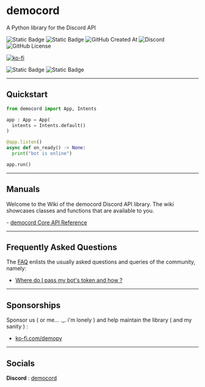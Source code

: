 # democord
A Python library for the Discord API


![Static Badge](https://img.shields.io/badge/demo.py-4584b6)
![Static Badge](https://img.shields.io/badge/version-0.9b6-yellow)
![GitHub Created At](https://img.shields.io/github/created-at/almostDemoPy/democord?style=flat)
![Discord](https://img.shields.io/discord/1267703591863586858?style=flat)
![GitHub License](https://img.shields.io/github/license/almostDemoPy/democord)


[![ko-fi](https://ko-fi.com/img/githubbutton_sm.svg)](https://ko-fi.com/Z8Z413A7I5)


![Static Badge](https://img.shields.io/badge/Python_%3E%3D3.12-ffde57?style=for-the-badge&logo=python)
![Static Badge](https://img.shields.io/badge/Discord_API-586582?style=for-the-badge&logo=discord)


---

## Quickstart
```py
from democord import App, Intents

app : App = App(
  intents = Intents.default()
)

@app.listen()
async def on_ready() -> None:
  print("bot is online")

app.run()
```

---

## Manuals
Welcome to the Wiki of the democord Discord API library. The wiki showcases classes and functions that are available to you.

\- [democord Core API Reference](https://github.com/almostDemoPy/democord/wiki/Core-API-Reference#table-of-contents)

---

## Frequently Asked Questions
The [FAQ](https://github.com/almostDemoPy/democord/wiki/FAQ#faq---frequently-asked-questions) enlists the usually asked questions and queries of the community, namely:
- [Where do I pass my bot's token and how ?](https://github.com/almostDemoPy/democord/wiki/FAQ#where-do-i-pass-my-bots-token-and-how-)

---

## Sponsorships

Sponsor us ( or me... ._. i'm lonely ) and help maintain the library ( and my sanity ) :

- [ko-fi.com/demopy](<https://ko-fi.com/demopy>)

---

## Socials

**Discord** : [democord](<https://discord.gg/xkYmzuwMFv>)